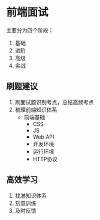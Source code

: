 # 前端面试
主要分为四个阶段：
1. 基础
2. 进阶
3. 高级
4. 实战

## 刷题建议
1. 刷面试题识别考点，总结高频考点
2. 梳理前端知识体系
   - 前端基础
       - CSS
       - JS
       - Web API
       - 开发环境
       - 运行环境
       - HTTP协议



## 高效学习
1. 找准知识体系
2. 刻意训练
3. 及时反馈


